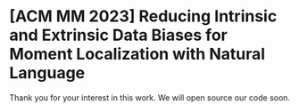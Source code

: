 # [ACM MM 2023] Reducing Intrinsic and Extrinsic Data Biases for Moment Localization with Natural Language

Thank you for your interest in this work. We will open source our code soon.
